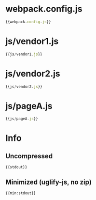 # webpack.config.js

``` javascript
{{webpack.config.js}}
```

# js/vendor1.js

``` javascript
{{js/vendor1.js}}
```

# js/vendor2.js

``` javascript
{{js/vendor2.js}}
```

# js/pageA.js

``` javascript
{{js/pageA.js}}
```

# Info

## Uncompressed

```
{{stdout}}
```

## Minimized (uglify-js, no zip)

```
{{min:stdout}}
```
